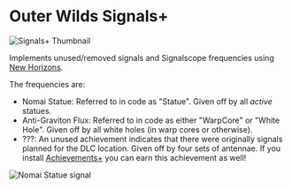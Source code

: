 # Outer Wilds Signals+

![Signals+ Thumbnail](https://user-images.githubusercontent.com/22628069/147869676-25f9b801-a4eb-449e-a624-9fc408c9518d.png)

Implements unused/removed signals and Signalscope frequencies using [New Horizons](https://github.com/xen-42/outer-wilds-new-horizons).

The frequencies are:
- Nomai Statue: Referred to in code as "Statue". Given off by all _active_ statues.
- Anti-Graviton Flux: Referred to in code as either "WarpCore" or "White Hole". Given off by all white holes (in warp cores or otherwise).
- ???: An unused achievement indicates that there were originally signals planned for the DLC location. Given off by four sets of antennae. If you install [Achievements+](https://github.com/xen-42/outer-wilds-achievement-tracker) you can earn this achievement as well!

![Nomai Statue signal](https://user-images.githubusercontent.com/22628069/147978907-e9992559-d6c0-4441-b3ae-e2090b4551c7.png)
